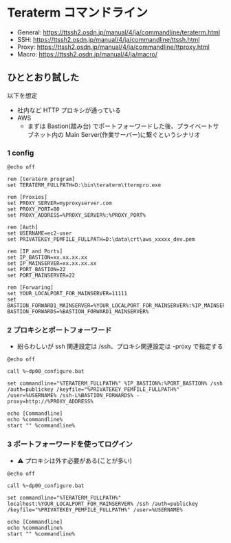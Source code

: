 # Teraterm コマンドライン
- General: https://ttssh2.osdn.jp/manual/4/ja/commandline/teraterm.html
- SSH: https://ttssh2.osdn.jp/manual/4/ja/commandline/ttssh.html
- Proxy: https://ttssh2.osdn.jp/manual/4/ja/commandline/ttproxy.html
- Macro: https://ttssh2.osdn.jp/manual/4/ja/macro/

## ひととおり試した
以下を想定

- 社内など HTTP プロキシが通っている
- AWS
    - まずは Bastion(踏み台) でポートフォーワードした後、プライベートサブネット内の Main Server(作業サーバー)に繋ぐというシナリオ

### 1 config

```
@echo off

rem [teraterm program]
set TERATERM_FULLPATH=D:\bin\teraterm\ttermpro.exe

rem [Proxies]
set PROXY_SERVER=myproxyserver.com
set PROXY_PORT=80
set PROXY_ADDRESS=%PROXY_SERVER%:%PROXY_PORT%

rem [Auth]
set USERNAME=ec2-user
set PRIVATEKEY_PEMFILE_FULLPATH=D:\data\crt\aws_xxxxx_dev.pem

rem [IP and Ports]
set IP_BASTION=xx.xx.xx.xx
set IP_MAINSERVER=xx.xx.xx.xx
set PORT_BASTION=22
set PORT_MAINSERVER=22

rem [Forwaring]
set YOUR_LOCALPORT_FOR_MAINSERVER=11111
set BASTION_FORWARD1_MAINSERVER=%YOUR_LOCALPORT_FOR_MAINSERVER%:%IP_MAINSERVER%:%PORT_MAINSERVER%set BASTION_FORWARDS=%BASTION_FORWARD1_MAINSERVER%
```

### 2 プロキシとポートフォーワード
- 紛らわしいが ssh 関連設定は /ssh、プロキシ関連設定は -proxy で指定する

```
@echo off

call %~dp00_configure.bat

set commandline="%TERATERM_FULLPATH%" %IP_BASTION%:%PORT_BASTION% /ssh /auth=publickey /keyfile="%PRIVATEKEY_PEMFILE_FULLPATH%" /user=%USERNAME% /ssh-L%BASTION_FORWARDS% -proxy=http://%PROXY_ADDRESS%

echo [Commandline]
echo %commandline%
start "" %commandline%
```

### 3 ポートフォーワードを使ってログイン
- :warning: プロキシは外す必要がある(ことが多い)

```
@echo off

call %~dp00_configure.bat

set commandline="%TERATERM_FULLPATH%" localhost:%YOUR_LOCALPORT_FOR_MAINSERVER% /ssh /auth=publickey /keyfile="%PRIVATEKEY_PEMFILE_FULLPATH%" /user=%USERNAME%

echo [Commandline]
echo %commandline%
start "" %commandline%
```
